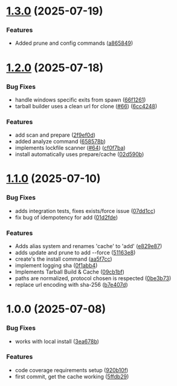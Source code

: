 # [1.3.0](https://github.com/grata-labs/gitcache-cli/compare/v1.2.0...v1.3.0) (2025-07-19)


### Features

* Added prune and config commands ([a865849](https://github.com/grata-labs/gitcache-cli/commit/a8658497daa39ebc5b960f9734bfa58ed09805bf))

# [1.2.0](https://github.com/grata-labs/gitcache-cli/compare/v1.1.0...v1.2.0) (2025-07-18)


### Bug Fixes

* handle windows specific exits from spawn ([66f1261](https://github.com/grata-labs/gitcache-cli/commit/66f12618e462753fb8d1c851185634f4ac65264b))
* tarball builder uses a clean url for clone ([#66](https://github.com/grata-labs/gitcache-cli/issues/66)) ([6cc4248](https://github.com/grata-labs/gitcache-cli/commit/6cc4248a175bc923b1f137c7369e19a527d5417c))


### Features

* add scan and prepare ([2f9ef0d](https://github.com/grata-labs/gitcache-cli/commit/2f9ef0d1e06ea39a5f9e5238443330e421a01b8d))
* added analyze command ([658578b](https://github.com/grata-labs/gitcache-cli/commit/658578b474cf70c032412b0840b0ca17dba6ccb9))
* implements lockfile scanner ([#64](https://github.com/grata-labs/gitcache-cli/issues/64)) ([cf0f7ba](https://github.com/grata-labs/gitcache-cli/commit/cf0f7bafa9623c30bb7b0714430a2e968a5bc487))
* install automatically uses prepare/cache ([02d590b](https://github.com/grata-labs/gitcache-cli/commit/02d590b61e50f8f69ba4184bd59d6e9f1dbef90d))

# [1.1.0](https://github.com/grata-labs/gitcache-cli/compare/v1.0.0...v1.1.0) (2025-07-10)


### Bug Fixes

* adds integration tests, fixes exists/force issue ([07dd1cc](https://github.com/grata-labs/gitcache-cli/commit/07dd1cc9a54a64d4fe82d2e9807d344a47cd3863))
* fix bug of idempotency for add ([01d2fde](https://github.com/grata-labs/gitcache-cli/commit/01d2fde843c11d0b2b3af7baa4e3ad2d7597c6b6))


### Features

* Adds alias system and renames 'cache' to 'add' ([e829e87](https://github.com/grata-labs/gitcache-cli/commit/e829e8707ec60ae51a1a78a3ce37ae205bc6af4c))
* adds update and prune to add --force ([51163e8](https://github.com/grata-labs/gitcache-cli/commit/51163e845141c012efce4e90c7ef20b46633a9d5))
* create's the install command ([aa5f7cc](https://github.com/grata-labs/gitcache-cli/commit/aa5f7ccd950cb96a159cc3f7fe9eb22f3e8f024c))
* implement logging sha ([0f1abb4](https://github.com/grata-labs/gitcache-cli/commit/0f1abb4aad39bd246e56fc2ae087940de74c71d9))
* Implements Tarball Build & Cache ([09cb1bf](https://github.com/grata-labs/gitcache-cli/commit/09cb1bfdfa797b2663998d8daa1581a47b8b7945))
* paths are normalized, protocol chosen is respected ([0be3b73](https://github.com/grata-labs/gitcache-cli/commit/0be3b733c4e04dd4d1ff07bfd6240d5388c13f82))
* replace url encoding with sha-256 ([b7e407d](https://github.com/grata-labs/gitcache-cli/commit/b7e407d702ffd6aa1a68dddf3025651e1eac1d4d))

# 1.0.0 (2025-07-08)


### Bug Fixes

* works with local install ([3ea678b](https://github.com/grata-labs/gitcache-cli/commit/3ea678bd1c5293e1e04f4b28db7249f54bd173f3))


### Features

* code coverage requirements setup ([920b10f](https://github.com/grata-labs/gitcache-cli/commit/920b10fe4d1dba67271bd9551b600a383d33163b))
* first commit, get the cache working ([5ffdb29](https://github.com/grata-labs/gitcache-cli/commit/5ffdb29bb68b16bd100b64e2f0110dc9c63b34e1))

